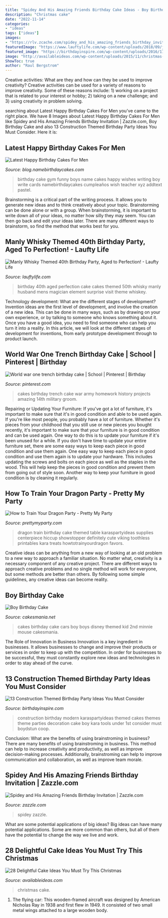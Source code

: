 ```yaml
---
title: "Spidey And His Amazing Friends Birthday Cake Ideas - Boy Birthday Cake"
description: "Christmas cake"
date: "2022-11-14"
categories:
- "ideas"
tags: ["ideas"]
images:
- "https://rlv.zcache.com/spidey_and_his_amazing_friends_birthday_invitation-rd7fb6161019b481e80ffb7b173178f8d_tcvc0_704.jpg"
featuredImage: "https://www.lauftylife.com/wp-content/uploads/2018/09/jimmystillhotat40-31-1.jpg"
featured_image: "https://birthdayinspire.com/wp-content/uploads/2016/11/clip_image002-1.jpg"
image: "http://availableideas.com/wp-content/uploads/2015/11/christmas-cake-Inspirations-23.jpg"
ShowToc: true
author: "Raul Bergstrom"
---
```



Creative activities: What are they and how can they be used to improve creativity?
Creative activities can be used for a variety of reasons to improve creativity. Some of these reasons include: 1) working on a project that is related to your interest or hobby; 2) taking on a new challenge; and 3) using creativity in problem solving.

	

		
searching about Latest Happy Birthday Cakes For Men you've came to the right place. We have 8 Images about Latest Happy Birthday Cakes For Men like Spidey and His Amazing Friends Birthday Invitation | Zazzle.com, Boy Birthday Cake and also 13 Construction Themed Birthday Party Ideas You Must Consider. Here it is:
		
    
## Latest Happy Birthday Cakes For Men

<img loading=lazy src="https://blog.namebirthdaycakes.com/images/dps/350/funny-birthday-cake-for-men_b395.png" onerror="this.onerror=null;this.src='https://tse1.mm.bing.net/th?id=OIP.2aCfyme-FFVB9m2ZMFkTOwAAAA&amp;pid=15.1';" alt="Latest Happy Birthday Cakes For Men">

_Source: blog.namebirthdaycakes.com_

>birthday cake gym funny boys name cakes happy wishes writing boy write cards namebirthdaycakes cumpleaños wish teacher xyz addtext pastel. 

	

Brainstorming is a critical part of the writing process. It allows you to generate new ideas and to think creatively about your topic. Brainstorming can be done alone or with a group. When brainstorming, it is important to write down all of your ideas, no matter how silly they may seem. You can then go back and edit your ideas later. There are many different ways to brainstorm, so find the method that works best for you.

    
## Manly Whisky Themed 40th Birthday Party, Aged To Perfection! - Laufty Life

<img loading=lazy src="https://www.lauftylife.com/wp-content/uploads/2018/09/jimmystillhotat40-31-1.jpg" onerror="this.onerror=null;this.src='https://tse4.mm.bing.net/th?id=OIP.-l186CgBn7G5DYNquoe4sAHaHG&amp;pid=15.1';" alt="Manly Whisky Themed 40th Birthday Party, Aged to Perfection! - Laufty Life">

_Source: lauftylife.com_

>birthday 40th aged perfection cake cakes themed 50th whisky manly husband mens magician element surprise visit theme whiskey. 

	

Technology development: What are the different stages of development?
Invention ideas are the first level of development, and involve the creation of a new idea. This can be done in many ways, such as by drawing on your own experience, or by talking to someone who knows something about it. Once you have a good idea, you need to find someone who can help you turn it into a reality. In this article, we will look at the different stages of development for inventions, from early prototype development through to product launch.

    
## World War One Trench Birthday Cake | School | Pinterest | Birthday

<img loading=lazy src="https://s-media-cache-ak0.pinimg.com/736x/0e/b5/38/0eb538a46e5e6bf247c613d51e5d77ba.jpg" onerror="this.onerror=null;this.src='https://tse4.mm.bing.net/th?id=OIP.ba2f-9juoNH7PzR-gNR7fgHaGI&amp;pid=15.1';" alt="World war one trench birthday cake | School | Pinterest | Birthday">

_Source: pinterest.com_

>cakes birthday trench cake war army homework history projects amazing 14th military groom. 

	

Repairing or Updating Your Furniture: If you've got a lot of furniture, it's important to make sure that it's in good condition and able to be used again.
If you're like most people, you probably have a lot of furniture. Whether it's pieces from your childhood that you still use or new pieces you bought recently, it's important to make sure that your furniture is in good condition and can be used again. One way to do this is to update your furniture if it's been unused for a while. If you don't have time to update your entire furniture set, there are some easy ways to keep each piece in good condition and use them again. 
One easy way to keep each piece in good condition and use them again is to update your hardware. This includes updating the screws and bolts on each piece as well as the staples in the wood. This will help keep the pieces in good condition and prevent them from going out of style soon. Another way to keep your furniture in good condition is by cleaning it regularly.

    
## How To Train Your Dragon Party - Pretty My Party

<img loading=lazy src="http://www.prettymyparty.com/wp-content/uploads/2015/05/how-to-train-your-dragon-birthday-cake.jpg" onerror="this.onerror=null;this.src='https://tse4.mm.bing.net/th?id=OIP.7-F-t9Wn3jrjST5imGU8FgHaLH&amp;pid=15.1';" alt="How to Train Your Dragon Party - Pretty My Party">

_Source: prettymyparty.com_

>dragon train birthday cake themed table karaspartyideas supplies centerpiece hiccup showstopper definitely cute viking toothless printables kara treats howtotrainyourdragon favors. 

	

Creative ideas can be anything from a new way of looking at an old problem to a new way to approach a familiar situation. No matter what, creativity is a necessary component of any creative project. There are different ways to approach creative problems and no single method will work for everyone, but some methods are better than others. By following some simple guidelines, any creative ideas can become reality.

    
## Boy Birthday Cake

<img loading=lazy src="http://cakesmania.net/wp-content/uploads/boys-cakes-art.jpg" onerror="this.onerror=null;this.src='https://tse1.mm.bing.net/th?id=OIP.AK0Uw7adM_vBN4nrqRRT9gHaE7&amp;pid=15.1';" alt="Boy Birthday Cake">

_Source: cakesmania.net_

>cakes birthday cake cars boy boys disney themed kid 2nd minnie mouse cakesmania. 

	

The Role of Innovation in Business
Innovation is a key ingredient in businesses. It allows businesses to change and improve their products or services in order to keep up with the competition. In order for businesses to be successful, they must constantly explore new ideas and technologies in order to stay ahead of the curve.

    
## 13 Construction Themed Birthday Party Ideas You Must Consider

<img loading=lazy src="https://birthdayinspire.com/wp-content/uploads/2016/11/clip_image002-1.jpg" onerror="this.onerror=null;this.src='https://tse3.mm.bing.net/th?id=OIP.j-oAbzJsZifsg6VnvITdzgAAAA&amp;pid=15.1';" alt="13 Construction Themed Birthday Party Ideas You Must Consider">

_Source: birthdayinspire.com_

>construction birthday modern karaspartyideas themed cakes themes theme parties decoration cake boy kara tools under 1st consider must boydstun coop. 

	

Conclusion: What are the benefits of using brainstroming in business?
There are many benefits of using brainstroming in business. This method can help to increase creativity and productivity, as well as improve decision-making processes. Additionally, brainstroming can help to improve communication and collaboration, as well as improve team morale.

    
## Spidey And His Amazing Friends Birthday Invitation | Zazzle.com

<img loading=lazy src="https://rlv.zcache.com/spidey_and_his_amazing_friends_birthday_invitation-rd7fb6161019b481e80ffb7b173178f8d_tcvc0_704.jpg" onerror="this.onerror=null;this.src='https://tse2.mm.bing.net/th?id=OIP.w2UihJecExfok0X3gX7FQAHaHa&amp;pid=15.1';" alt="Spidey and His Amazing Friends Birthday Invitation | Zazzle.com">

_Source: zazzle.com_

>spidey zazzle. 

	

What are some potential applications of big ideas?
Big ideas can have many potential applications. Some are more common than others, but all of them have the potential to change the way we live and work.

    
## 28 Delightful Cake Ideas You Must Try This Christmas

<img loading=lazy src="http://availableideas.com/wp-content/uploads/2015/11/christmas-cake-Inspirations-23.jpg" onerror="this.onerror=null;this.src='https://tse3.mm.bing.net/th?id=OIP.op1VprrfXW3z_8ozzJJaDwHaJ4&amp;pid=15.1';" alt="28 Delightful Cake Ideas You Must Try This Christmas">

_Source: availableideas.com_

>christmas cake. 

	

1. The flying car: This wooden-framed aircraft was designed by American Nicholas Ray in 1938 and first flew in 1949. It consisted of two small metal wings attached to a large wooden body.

